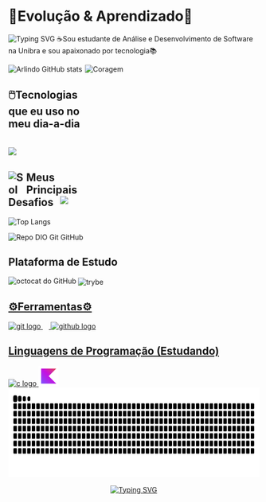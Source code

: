 
# 🤖Evolução & Aprendizado🤖

![Typing SVG](https://readme-typing-svg.herokuapp.com/?color=87CEFA&size=35&center=true&vCenter=true&width=1000&lines=Arlindo+Julião;Estudante+em+Desenvolvimento+de+Software;Bem-Vindo+ao+meu+perfil+do+GitHub+) 
☕Sou estudante de Análise e Desenvolvimento de Software na Unibra e sou apaixonado por tecnologia📚

<img align="right" padding="20px" alt="Coragem" height="250" width="350" border-radios="30" src="https://gifs.eco.br/wp-content/uploads/2022/11/gifs-de-programador-29.gif">

![Arlindo GitHub stats](https://github-readme-stats.vercel.app/api?username=Arlindo&show_icons=true&theme=dracula)

## 🖱️Tecnologias que eu uso no meu dia-a-dia 
<div style="display: inline_block"><br/> 

   <img src="https://skillicons.dev/icons?i=java,javascript,python,mysql,virtualstudio" />

 
## <img align="left" alt="Sol" width="36px" src="https://i.pinimg.com/originals/44/a7/10/44a710f29062f87045990c6b30675f54.png"></a>Meus Principais Desafios  <img src="https://github-production-user-asset-6210df.s3.amazonaws.com/97841160/263562401-9669836f-60c9-4239-87bb-5d8f7d60f008.png" min-width="400px" max-width="400px" width="400px" align="right">

    
![Top Langs](https://github-readme-stats-git-masterrstaa-rickstaa.vercel.app/api/top-langs/?username=1Maatheus&layout=compact&bg_color=000&border_color=30A3DC&title_color=E94D5F&text_color=FFF)

![Repo DIO Git GitHub](https://github-readme-stats.vercel.app/api/pin/?username=elidianaandrade&repo=dio-lab-open-source&bg_color=000&border_color=30A3DC&show_icons=true&icon_color=30A3DC&title_color=E94D5F&text_color=FFF)


## Plataforma de Estudo
![octocat do GitHub](https://myoctocat.com/assets/images/base-octocat.svg) <img align="center" src="https://hermes.digitalinnovation.one/assets/diome/logo.png" alt="trybe" width="60" height="25"/> 
 
<a href="https://www.dio.me/users/llbchagas">


## ⚙️Ferramentas⚙️

 <img src="https://cdn.jsdelivr.net/gh/devicons/devicon/icons/git/git-original.svg" height="40" alt="git logo"  />
  <img width="12" />
  <img src="https://skillicons.dev/icons?i=github" height="40" alt="github logo"  />

## Linguagens de Programação (Estudando)
<img src="https://cdn.jsdelivr.net/gh/devicons/devicon/icons/c/c-original.svg" height="40" alt="c logo"  />

<a href="https://kotlinlang.org/" target="_blank" rel="noreferrer"> 
    <img src="https://raw.githubusercontent.com/devicons/devicon/master/icons/kotlin/kotlin-original.svg" alt="kotlin" width="40" height="40"/> 
  </a> 

<div> 
<div align="center"> 
   <img height="180em" src='https://github.com/GilmarMMJr/GilmarMMJr/blob/output/github-contribution-grid-snake.svg'
</div>   


[![Typing SVG](https://readme-typing-svg.demolab.com?font=Fira+Code&weight=500&size=24&duration=4000&color=AA755F&vCenter=true&multiline=true&repeat=false&width=700&height=80&lines=Obrigado-Pela+Visita+ao+meu+perfil.;Pegue+um+caf%C3%A9+para+recordar+a+experiencia%3A+%E2%98%95)](https://git.io/typing-svg)





